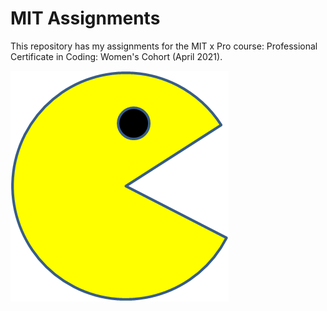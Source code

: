 # MIT Assignments
 
This repository has my assignments for the MIT x Pro course: Professional Certificate in Coding: Women's Cohort (April 2021).

<img src = "PacMan/PacMan1.png"/>
